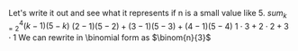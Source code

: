 Let's write it out and see what it represents if n is a small value like 5.
$sum_{k=2}^{4} (k-1)(5-k)$
$(2-1)(5-2) + (3-1)(5-3) + (4-1)(5-4)$
$1 \cdot 3 + 2 \cdot 2 + 3 \cdot 1$
We can rewrite in \binomial form as
$\binom{n}{3}$
